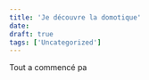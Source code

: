 ```yaml
---
title: 'Je découvre la domotique'
date: 
draft: true
tags: ['Uncategorized']
---
```


Tout a commencé pa